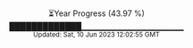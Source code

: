 <p align="center">
⏳Year Progress (43.97 %) <br>
█████████████▁▁▁▁▁▁▁▁▁▁▁▁▁▁▁▁▁ <br>
<sub>Updated: Sat, 10 Jun 2023 12:02:55 GMT</sub>
</p>


